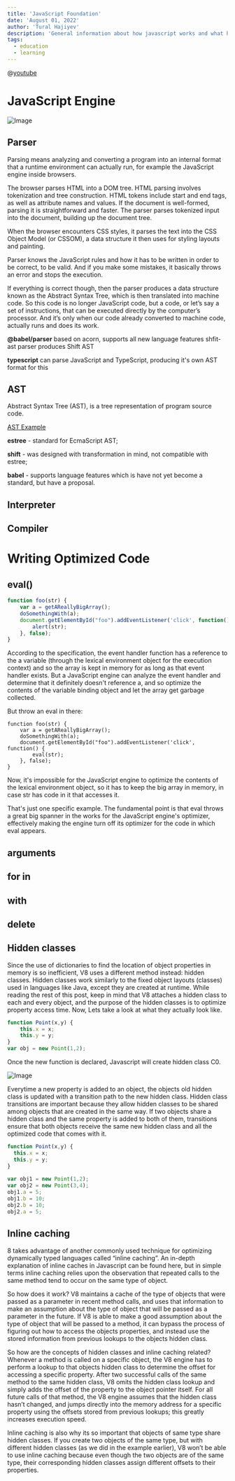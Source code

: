 ```yaml
---
title: 'JavaScript Foundation'
date: 'August 01, 2022'
author: 'Tural Hajiyev'
description: 'General information about how javascript works and what happens inside JS Engine'
tags:
  - education
  - learning
---
```



@[youtube](https://www.youtube.com/watch?v=xckH5s3UuX4)

# JavaScript Engine

![Image](http://localhost:3000/javascript-foundation/javascript-engine.png)

 ## Parser
Parsing means analyzing and converting a program into an internal format that a runtime environment can actually run, for example the JavaScript engine inside browsers.

The browser parses HTML into a DOM tree. HTML parsing involves tokenization and tree construction. HTML tokens include start and end tags, as well as attribute names and values. If the document is well-formed, parsing it is straightforward and faster. The parser parses tokenized input into the document, building up the document tree.

When the browser encounters CSS styles, it parses the text into the CSS Object Model (or CSSOM), a data structure it then uses for styling layouts and painting.

Parser knows the JavaScript rules and how it has to be written in order to be correct, to be valid. And if you make some mistakes, it basically throws an error and stops the execution.

If everything is correct though, then the parser produces a data structure known as the Abstract Syntax Tree, which is then translated into machine code. So this code is no longer JavaScript code, but a code, or let’s say a set of instructions, that can be executed directly by the computer’s processor. And it’s only when our code already converted to machine code, actually runs and does its work.

**@babel/parser** based on acorn, supports all new language features
shfit-ast parser produces Shift AST

**typescript** can parse JavaScript and TypeScript, producing it's own AST format for this

 ## AST
Abstract Syntax Tree (AST), is a tree representation of program source code.

[AST Example](https://astexplorer.net/)

**estree** - standard for EcmaScript AST;

**shift** - was designed with transformation in mind, not compatible with estree;

**babel** - supports language features which is have not yet become a standard, but have a proposal.

 ## Interpreter
 ## Compiler
# Writing Optimized Code

 ## eval()
```js
function foo(str) {
    var a = getAReallyBigArray();
    doSomethingWith(a);
    document.getElementById("foo").addEventListener('click', function() {
        alert(str);
    }, false);
}
```

According to the specification, the event handler function has a reference to the a variable (through the lexical environment object for the execution context) and so the array is kept in memory for as long as that event handler exists. But a JavaScript engine can analyze the event handler and determine that it definitely doesn't reference a, and so optimize the contents of the variable binding object and let the array get garbage collected.

But throw an eval in there:

```
function foo(str) {
    var a = getAReallyBigArray();
    doSomethingWith(a);
    document.getElementById("foo").addEventListener('click', function() {
        eval(str);
    }, false);
}
```

Now, it's impossible for the JavaScript engine to optimize the contents of the lexical environment object, so it has to keep the big array in memory, in case str has code in it that accesses it.

That's just one specific example. The fundamental point is that eval throws a great big spanner in the works for the JavaScript engine's optimizer, effectively making the engine turn off its optimizer for the code in which eval appears.

 ## arguments
 ## for in
 ## with
 ## delete
 ## Hidden classes
Since the use of dictionaries to find the location of object properties in memory is so inefficient, V8 uses a different method instead: hidden classes. Hidden classes work similarly to the fixed object layouts (classes) used in languages like Java, except they are created at runtime. While reading the rest of this post, keep in mind that V8 attaches a hidden class to each and every object, and the purpose of the hidden classes is to optimize property access time. Now, Lets take a look at what they actually look like.

```js
function Point(x,y) {
	this.x = x;
	this.y = y;
}
var obj = new Point(1,2);
```

Once the new function is declared, Javascript will create hidden class C0.

![Image](http://localhost:3000/javascript-foundation/hidden-classes-1.png)

 Everytime a new property is added to an object, the objects old hidden class is updated with a transition path to the new hidden class. Hidden class transitions are important because they allow hidden classes to be shared among objects that are created in the same way. If two objects share a hidden class and the same property is added to both of them, transitions ensure that both objects receive the same new hidden class and all the optimized code that comes with it.
```js
function Point(x,y) {
  this.x = x;
  this.y = y;
}
 
var obj1 = new Point(1,2);
var obj2 = new Point(3,4);
obj1.a = 5;
obj1.b = 10;
obj2.b = 10;
obj2.a = 5;
```
 ## Inline caching
8 takes advantage of another commonly used technique for optimizing dynamically typed languages called “inline caching”. An in-depth explanation of inline caches in Javascript can be found here, but in simple terms inline caching relies upon the observation that repeated calls to the same method tend to occur on the same type of object.

So how does it work? V8 maintains a cache of the type of objects that were passed as a parameter in recent method calls, and uses that information to make an assumption about the type of object that will be passed as a parameter in the future. If V8 is able to make a good assumption about the type of object that will be passed to a method, it can bypass the process of figuring out how to access the objects properties, and instead use the stored information from previous lookups to the objects hidden class.

So how are the concepts of hidden classes and inline caching related? Whenever a method is called on a specific object, the V8 engine has to perform a lookup to that objects hidden class to determine the offset for accessing a specific property. After two successful calls of the same method to the same hidden class, V8 omits the hidden class lookup and simply adds the offset of the property to the object pointer itself. For all future calls of that method, the V8 engine assumes that the hidden class hasn’t changed, and jumps directly into the memory address for a specific property using the offsets stored from previous lookups; this greatly increases execution speed.

Inline caching is also why its so important that objects of same type share hidden classes. If you create two objects of the same type, but with different hidden classes (as we did in the example earlier), V8 won’t be able to use inline caching because even though the two objects are of the same type, their corresponding hidden classes assign different offsets to their properties.